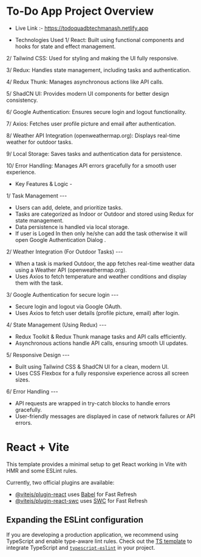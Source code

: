 # To-Do App Project Overview
* Live Link :- https://todoquadbtechmanash.netlify.app

* Technologies Used
1/ React: Built using functional components and hooks for state and effect management.

2/ Tailwind CSS: Used for styling and making the UI fully responsive.

3/ Redux: Handles state management, including tasks and authentication.

4/ Redux Thunk: Manages asynchronous actions like API calls.

5/ ShadCN UI: Provides modern UI components for better design consistency.

6/ Google Authentication: Ensures secure login and logout functionality.

7/ Axios: Fetches user profile picture and email after authentication.

8/ Weather API Integration (openweathermap.org): Displays real-time weather for outdoor tasks.

9/ Local Storage: Saves tasks and authentication data for persistence.

10/ Error Handling: Manages API errors gracefully for a smooth user experience.


* Key Features & Logic - 

1/ Task Management ---
- Users can add, delete, and prioritize tasks.
- Tasks are categorized as Indoor or Outdoor and stored using Redux for state management.
- Data persistence is handled via local storage.
- If user is Loged In then only he/she can add the task otherwise it will open Google Authentication Dialog .

2/ Weather Integration (For Outdoor Tasks) ---
- When a task is marked Outdoor, the app fetches real-time weather data using a Weather API (openweathermap.org).
- Uses Axios to fetch temperature and weather conditions and display them with the task.

3/ Google Authentication for secure login ---
- Secure login and logout via Google OAuth.
- Uses Axios to fetch user details (profile picture, email) after login.

4/ State Management (Using Redux) ---
- Redux Toolkit & Redux Thunk manage tasks and API calls efficiently.
- Asynchronous actions handle API calls, ensuring smooth UI updates.

5/ Responsive Design ---
- Built using Tailwind CSS & ShadCN UI for a clean, modern UI.
- Uses CSS Flexbox for a fully responsive experience across all screen sizes.

6/ Error Handling ---
- API requests are wrapped in try-catch blocks to handle errors gracefully.
- User-friendly messages are displayed in case of network failures or API errors.




# React + Vite

This template provides a minimal setup to get React working in Vite with HMR and some ESLint rules.

Currently, two official plugins are available:

- [@vitejs/plugin-react](https://github.com/vitejs/vite-plugin-react/blob/main/packages/plugin-react/README.md) uses [Babel](https://babeljs.io/) for Fast Refresh
- [@vitejs/plugin-react-swc](https://github.com/vitejs/vite-plugin-react-swc) uses [SWC](https://swc.rs/) for Fast Refresh

## Expanding the ESLint configuration

If you are developing a production application, we recommend using TypeScript and enable type-aware lint rules. Check out the [TS template](https://github.com/vitejs/vite/tree/main/packages/create-vite/template-react-ts) to integrate TypeScript and [`typescript-eslint`](https://typescript-eslint.io) in your project.
